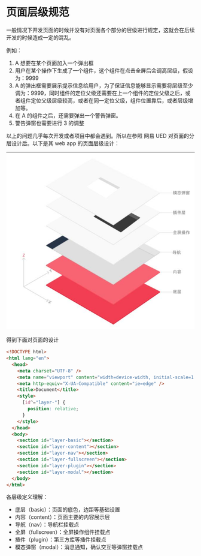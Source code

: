 # 页面层级规范

一般情况下开发页面的时候并没有对页面各个部分的层级进行规定，这就会在后续开发的时候造成一定的混乱。

例如：

1. A 想要在某个页面加入一个弹出框
2. 用户在某个操作下生成了一个组件，这个组件在点击全屏后会调高层级，假设为：9999
3. A 的弹出框需要展示提示信息给用户，为了保证信息能够显示需要将层级至少调为：9999，同时组件的定位父级还需要在上一个组件的定位父级之后，或者组件定位父级层级较高，或者在同一定位父级，组件位置靠后，或者层级增加等。
4. 在 A 的组件之后，还需要弹出一个警告弹窗。
5. 警告弹窗也需要进行 3 的调整

以上的问题几乎每次开发或者项目中都会遇到。所以在参照 网易 UED 对页面的分层设计后。以下是其 web app 的页面层级设计：

![页面层级](assets/2019-02-15-10-41-08.png)

得到下面对页面的设计

```html
<!DOCTYPE html>
<html lang="en">
  <head>
    <meta charset="UTF-8" />
    <meta name="viewport" content="width=device-width, initial-scale=1.0" />
    <meta http-equiv="X-UA-Compatible" content="ie=edge" />
    <title>Document</title>
    <style>
      [id^="layer-"] {
        position: relative;
      }
    </style>
  </head>
  <body>
    <section id="layer-basic"></section>
    <section id="layer-content"></section>
    <section id="layer-nav"></section>
    <section id="layer-fullscreen"></section>
    <section id="layer-plugin"></section>
    <section id="layer-modal"></section>
  </body>
</html>
```

各层级定义理解：

- 底层（basic）：页面的底色，边距等基础设置
- 内容（content）：页面主要的内容展示层
- 导航（nav）：导航栏挂载点
- 全屏（fullscreen）：全屏操作组件挂载点
- 插件（plugin）：第三方库等插件挂载点
- 模态弹窗（modal）：消息通知，确认交互等弹窗挂载点
